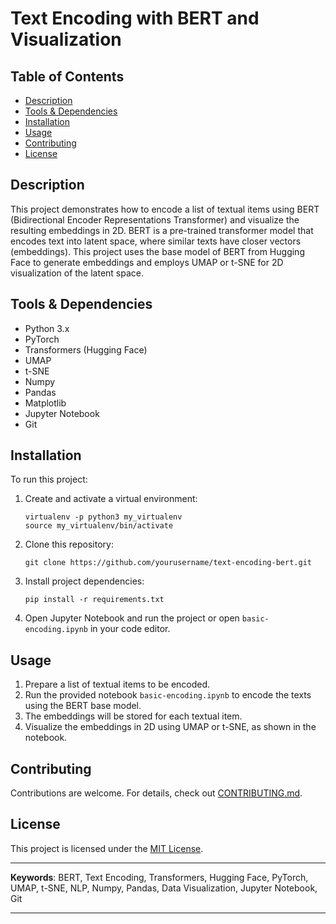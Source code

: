 # Text Encoding with BERT and Visualization

## Table of Contents

- [Description](#description)
- [Tools & Dependencies](#tools--dependencies)
- [Installation](#installation)
- [Usage](#usage)
- [Contributing](#contributing)
- [License](#license)

## Description

This project demonstrates how to encode a list of textual items using BERT (Bidirectional Encoder Representations Transformer) and visualize the resulting embeddings in 2D. BERT is a pre-trained transformer model that encodes text into latent space, where similar texts have closer vectors (embeddings). This project uses the base model of BERT from Hugging Face to generate embeddings and employs UMAP or t-SNE for 2D visualization of the latent space.

## Tools & Dependencies

- Python 3.x
- PyTorch
- Transformers (Hugging Face)
- UMAP
- t-SNE
- Numpy
- Pandas
- Matplotlib
- Jupyter Notebook
- Git

## Installation

To run this project:

1. Create and activate a virtual environment:
   ```shell
   virtualenv -p python3 my_virtualenv
   source my_virtualenv/bin/activate
   ```

2. Clone this repository:
   ```shell
   git clone https://github.com/yourusername/text-encoding-bert.git
   ```

3. Install project dependencies:
   ```shell
   pip install -r requirements.txt
   ```

4. Open Jupyter Notebook and run the project or open `basic-encoding.ipynb` in your code editor.

## Usage

1. Prepare a list of textual items to be encoded.
2. Run the provided notebook `basic-encoding.ipynb` to encode the texts using the BERT base model.
3. The embeddings will be stored for each textual item.
4. Visualize the embeddings in 2D using UMAP or t-SNE, as shown in the notebook.

## Contributing

Contributions are welcome. For details, check out [CONTRIBUTING.md](CONTRIBUTING.md).

## License

This project is licensed under the [MIT License](LICENSE).

---

**Keywords**: BERT, Text Encoding, Transformers, Hugging Face, PyTorch, UMAP, t-SNE, NLP, Numpy, Pandas, Data Visualization, Jupyter Notebook, Git

---
